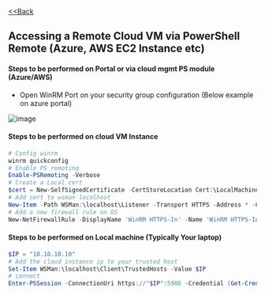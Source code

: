 [<<Back](index.md)
## Accessing a Remote Cloud VM via PowerShell Remote (Azure, AWS EC2 Instance etc)

####  Steps to be performed on Portal or via cloud mgmt PS module (Azure/AWS)

* Open WinRM Port on your security group configuration (Below example on azure portal)

![image](https://user-images.githubusercontent.com/13016162/65591674-862c5f00-dfaa-11e9-8bda-0b2eb22876b1.png)


#### Steps to be performed on cloud VM Instance 

```powershell
# Config winrm
winrm quickconfig
# Enable PS remoting
Enable-PSRemoting -Verbose
# Create a Local cert
$cert = New-SelfSignedCertificate -CertStoreLocation Cert:\LocalMachine\My -DnsName $env:COMPUTERNAME
# Add cert to wsman localhost
New-Item -Path WSMan:\localhost\Listener -Transport HTTPS -Address * -CertificateThumbPrint $cert.Thumbprint -Force
# Add a new firewall rule on OS 
New-NetFirewallRule -DisplayName 'WinRM HTTPS-In' -Name 'WinRM HTTPS-In' -Profile any -LocalPort 5986 -Protocol TCP
```

#### Steps to be performed on Local machine (Typically Your laptop)

```powershell
$IP = "10.10.10.10"
# Add the cloud instance ip to your trusted host
Set-Item WSMan:\localhost\Client\TrustedHosts -Value $IP
# connect
Enter-PSSession -ConnectionUri https://"$IP":5986 -Credential (Get-Credential) -SessionOption (New-PSSessionOption -SkipCACheck -SkipCNCheck -SkipRevocationCheck) -Authentication Negotiate
```
